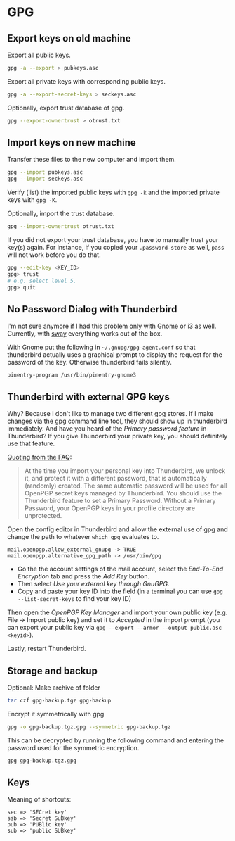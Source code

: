 # GPG

## Export keys on old machine

Export all public keys.

```sh
gpg -a --export > pubkeys.asc
```

Export all private keys with corresponding public keys.

```sh
gpg -a --export-secret-keys > seckeys.asc
```

Optionally, export trust database of gpg.

```sh
gpg --export-ownertrust > otrust.txt
```

## Import keys on new machine

Transfer these files to the new computer and import them.

```sh
gpg --import pubkeys.asc
gpg --import seckeys.asc
```

Verify (list) the imported public keys with `gpg -k` and the imported
private keys with `gpg -K`.

Optionally, import the trust database.

```sh
gpg --import-ownertrust otrust.txt
```

If you did not export your trust database, you have to manually trust
your key(s) again. For instance, if you copied your `.password-store` as
well, `pass` will not work before you do that.

```sh
gpg --edit-key <KEY_ID>
gpg> trust
# e.g. select level 5.
gpg> quit
```



## No Password Dialog with Thunderbird

I'm not sure anymore if I had this problem only with Gnome or i3 as well.
Currently, with [sway](https://swaywm.org/) everything works out of the box.

With Gnome put the following in `~/.gnupg/gpg-agent.conf` so that thunderbird
actually uses a graphical prompt to display the request for the password of the
key. Otherwise thunderbird fails silently.

```
pinentry-program /usr/bin/pinentry-gnome3
```

## Thunderbird with external GPG keys

Why? Because I don't like to manage two different gpg stores. If I make changes
via the gpg command line tool, they should show up in thunderbird immediately.
And have you heard of the *Primary password feature* in Thunderbird? If you
give Thunderbird your private key, you should definitely use that feature.

[Quoting from the FAQ](https://support.mozilla.org/en-US/kb/openpgp-thunderbird-howto-and-faq#w_how-is-my-personal-key-protected):

> At the time you import your personal key into Thunderbird, we unlock it, and
> protect it with a different password, that is automatically (randomly)
> created. The same automatic password will be used for all OpenPGP secret keys
> managed by Thunderbird. You should use the Thunderbird feature to set a
> Primary Password. Without a Primary Password, your OpenPGP keys in your
> profile directory are unprotected.

Open the config editor in Thunderbird and allow the external use of gpg and
change the path to whatever `which gpg` evaluates to.

```
mail.openpgp.allow_external_gnupg -> TRUE
mail.openpgp.alternative_gpg_path -> /usr/bin/gpg
```

- Go the the account settings of the mail account, select the _End-To-End
  Encryption_ tab and press the _Add Key_ button.
- Then select _Use your external key through GnuGPG_.
- Copy and paste your key ID into the field (in a terminal you can use `gpg
  --list-secret-keys` to find your key ID)

Then open the _OpenPGP Key Manager_ and import your own public key (e.g.
File &rarr; Import public key) and set it to *Accepted* in the import prompt (you can
export your public key via `gpg --export --armor --output public.asc <keyid>`).

Lastly, restart Thunderbird.

## Storage and backup

Optional: Make archive of folder

```sh
tar czf gpg-backup.tgz gpg-backup
```

Encrypt it symmetrically with gpg

```sh
gpg -o gpg-backup.tgz.gpg --symmetric gpg-backup.tgz
```

This can be decrypted by running the following command and entering the password
used for the symmetric encryption.

```sh
gpg gpg-backup.tgz.gpg
```

## Keys

Meaning of shortcuts:

```
sec => 'SECret key'
ssb => 'Secret SuBkey'
pub => 'PUBlic key'
sub => 'public SUBkey'
```
